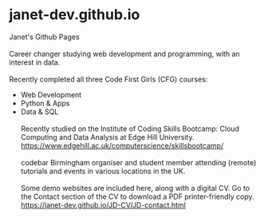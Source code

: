 # janet-dev.github.io
Janet's Github Pages
<br><br>
Career changer studying web development and programming, with an interest in data. 
<br><br>
Recently completed all three Code First Girls (CFG) courses:
<br>
- Web Development
- Python & Apps
- Data & SQL
<br><br>
Recently studied on the Institute of Coding Skills Bootcamp: Cloud Computing and Data Analysis at Edge Hill University.
https://www.edgehill.ac.uk/computerscience/skillsbootcamp/
<br><br>
codebar Birmingham organiser and student member attending (remote) tutorials and events in various locations in the UK.
<br><br>
Some demo websites are included here, along with a digital CV.
Go to the Contact section of the CV to download a PDF printer-friendly copy.
https://janet-dev.github.io/JD-CV/JD-contact.html
